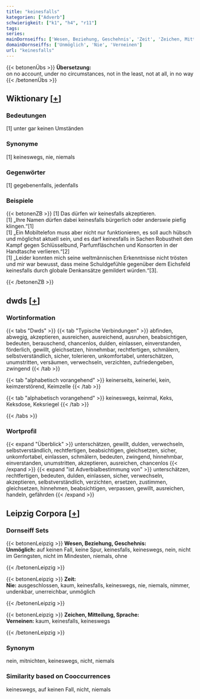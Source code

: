 ```yaml
---
title: "keinesfalls"
kategorien: ["Adverb"]
schwierigkeit: ["k1", "h4", "r11"]
tags:
series:
mainDornseiffs: ['Wesen, Beziehung, Geschehnis', 'Zeit', 'Zeichen, Mitteilung, Sprache']
domainDornseiffs: ['Unmöglich', 'Nie', 'Verneinen']
url: "keinesfalls"
---
```


{{< betonenÜbs >}}
**Übersetzung:**  
on no account, under no circumstances, not in the least, not at all, in no way  
{{< /betonenÜbs >}}

## Wiktionary [[+](https://de.wiktionary.org/wiki/keinesfalls)]

### Bedeutungen
[1] unter gar keinen Umständen  

### Synonyme
[1] keineswegs, nie, niemals  

### Gegenwörter
[1] gegebenenfalls, jedenfalls  

### Beispiele
{{< betonenZB >}}
[1] Das dürfen wir keinesfalls akzeptieren.  
[1] „Ihre Namen dürfen dabei keinesfalls bürgerlich oder anderswie piefig klingen.“[1]  
[1] „Ein Mobiltelefon muss aber nicht nur funktionieren, es soll auch hübsch und möglichst aktuell sein, und es darf keinesfalls in Sachen Robustheit den Kampf gegen Schlüsselbund, Parfumfläschchen und Konsorten in der Handtasche verlieren.“[2]  
[1] „Leider konnten mich seine weltmännischen Erkenntnisse nicht trösten und mir war bewusst, dass meine Schuldgefühle gegenüber dem Eichsfeld keinesfalls durch globale Denkansätze gemildert würden.“[3].  

{{< /betonenZB >}}


## dwds [[+](https://www.dwds.de/wb/keinesfalls)]

### Wortinformation
{{< tabs "Dwds" >}}
{{< tab "Typische Verbindungen" >}}
abfinden, abwegig, akzeptieren, ausreichen, ausreichend, ausruhen, beabsichtigen, bedeuten, berauschend, chancenlos, dulden, einlassen, einverstanden, förderlich, gewillt, gleichsetzen, hinnehmbar, rechtfertigen, schmälern, selbstverständlich, sicher, tolerieren, unkomfortabel, unterschätzen, unumstritten, versäumen, verwechseln, verzichten, zufriedengeben, zwingend
{{< /tab >}}

{{< tab "alphabetisch vorangehend" >}}
keinerseits, keinerlei, kein, keimzerstörend, Keimzelle
{{< /tab >}}

{{< tab "alphabetisch vorangehend" >}}
keineswegs, keinmal, Keks, Keksdose, Keksriegel
{{< /tab >}}

{{< /tabs >}}

### Wortprofil
{{< expand "Überblick" >}} unterschätzen, gewillt, dulden, verwechseln, selbstverständlich, rechtfertigen, beabsichtigen, gleichsetzen, sicher, unkomfortabel, einlassen, schmälern, bedeuten, zwingend, hinnehmbar, einverstanden, unumstritten, akzeptieren, ausreichen, chancenlos {{< /expand >}}
{{< expand "ist Adverbialbestimmung von" >}} unterschätzen, rechtfertigen, bedeuten, dulden, einlassen, sicher, verwechseln, akzeptieren, selbstverständlich, verzichten, ersetzen, zustimmen, gleichsetzen, hinnehmen, beabsichtigen, verpassen, gewillt, ausreichen, handeln, gefährden {{< /expand >}}

## Leipzig Corpora [[+](https://corpora.uni-leipzig.de/en/res?word=keinesfalls&corpusId=deu_newscrawl-public_2018)]

### Dornseiff Sets
{{< betonenLeipzig >}}
**Wesen, Beziehung, Geschehnis:**  
**Unmöglich:** auf keinen Fall, keine Spur, keinesfalls, keineswegs, nein, nicht im Geringsten, nicht im Mindesten, niemals, ohne  

{{< /betonenLeipzig >}}


{{< betonenLeipzig >}}
**Zeit:**  
**Nie:** ausgeschlossen, kaum, keinesfalls, keineswegs, nie, niemals, nimmer, undenkbar, unerreichbar, unmöglich  

{{< /betonenLeipzig >}}


{{< betonenLeipzig >}}
**Zeichen, Mitteilung, Sprache:**  
**Verneinen:** kaum, keinesfalls, keineswegs  

{{< /betonenLeipzig >}}

### Synonym
nein, mitnichten, keineswegs, nicht, niemals


### Similarity based on Cooccurrences
keineswegs, auf keinen Fall, nicht, niemals

